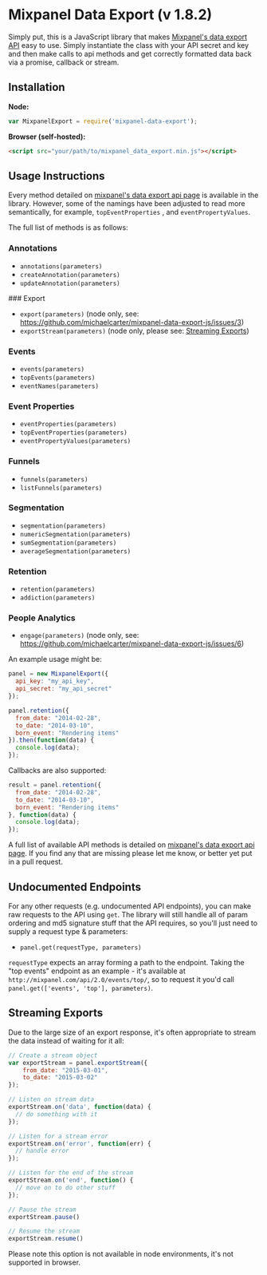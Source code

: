 Mixpanel Data Export (v 1.8.2)
==============================

Simply put, this is a JavaScript library that makes [Mixpanel's data export API](https://mixpanel.com/docs/api-documentation/data-export-api#libs-js) easy to use. Simply instantiate the class with your API secret and key and then make calls to api methods and get correctly formatted data back via a promise, callback or stream.

## Installation

**Node:**

```javascript
var MixpanelExport = require('mixpanel-data-export');
```

**Browser (self-hosted):**

```html
<script src="your/path/to/mixpanel_data_export.min.js"></script>
```

## Usage Instructions

Every method detailed on [mixpanel's data export api page](https://mixpanel.com/docs/api-documentation/data-export-api#libs-js) is available in the library. However, some of the namings have been adjusted to read more semantically, for example, `topEventProperties` , and `eventPropertyValues`.

The full list of methods is as follows:

### Annotations
 - `annotations(parameters)`
 - `createAnnotation(parameters)`
 - `updateAnnotation(parameters)`

### Export
 - `export(parameters)` (node only, see: https://github.com/michaelcarter/mixpanel-data-export-js/issues/3)
 - `exportStream(parameters)` (node only, please see: [Streaming Exports](#streaming-exports))

### Events
 - `events(parameters)`
 - `topEvents(parameters)`
 - `eventNames(parameters)`

### Event Properties
 - `eventProperties(parameters)`
 - `topEventProperties(parameters)`
 - `eventPropertyValues(parameters)`

### Funnels
 - `funnels(parameters)`
 - `listFunnels(parameters)`

### Segmentation
 - `segmentation(parameters)`
 - `numericSegmentation(parameters)`
 - `sumSegmentation(parameters)`
 - `averageSegmentation(parameters)`

### Retention
 - `retention(parameters)`
 - `addiction(parameters)`

### People Analytics
 - `engage(parameters)` (node only, see: https://github.com/michaelcarter/mixpanel-data-export-js/issues/6)

An example usage might be:

```javascript
panel = new MixpanelExport({
  api_key: "my_api_key",
  api_secret: "my_api_secret"
});

panel.retention({
  from_date: "2014-02-28",
  to_date: "2014-03-10",
  born_event: "Rendering items"
}).then(function(data) {
  console.log(data);
});
```

Callbacks are also supported:

```javascript
result = panel.retention({
  from_date: "2014-02-28",
  to_date: "2014-03-10",
  born_event: "Rendering items"
}, function(data) {
  console.log(data);
});
```

A full list of available API methods is detailed on [mixpanel's data export api page](https://mixpanel.com/docs/api-documentation/data-export-api#libs-js). If you find any that are missing please let me know, or better yet put in a pull request.

## Undocumented Endpoints
For any other requests (e.g. undocumented API endpoints), you can make raw requests to the API using `get`. The library will still handle all of param ordering and md5 signature stuff that the API requires, so you'll just need to supply a request type & parameters:

 - `panel.get(requestType, parameters)` 

 `requestType` expects an array forming a path to the endpoint. Taking the "top events" endpoint as an example - it's available at `http://mixpanel.com/api/2.0/events/top/`, so to request it you'd call `panel.get(['events', 'top'], parameters)`.


## Streaming Exports

Due to the large size of an export response, it's often appropriate to stream the data instead of waiting for it all:

```javascript 
// Create a stream object
var exportStream = panel.exportStream({
    from_date: "2015-03-01",
    to_date: "2015-03-02"
});

// Listen on stream data
exportStream.on('data', function(data) {
  // do something with it
});

// Listen for a stream error
exportStream.on('error', function(err) {
  // handle error
});

// Listen for the end of the stream
exportStream.on('end', function() {
  // move on to do other stuff
});

// Pause the stream
exportStream.pause()

// Resume the stream
exportStream.resume()
```

Please note this option is not available in node environments, it's not supported in browser.
